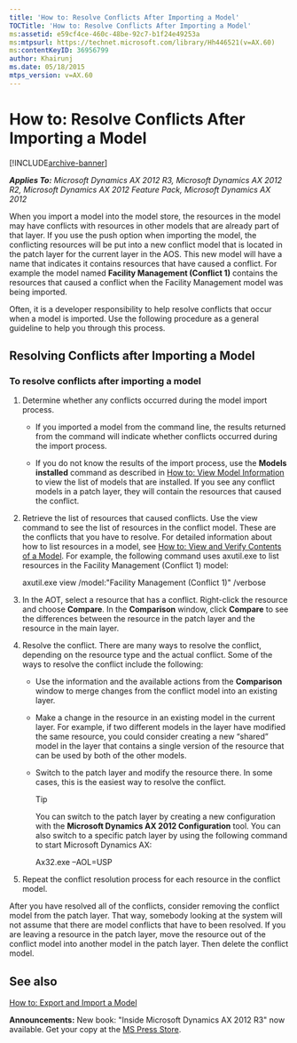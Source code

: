 ```yaml
---
title: 'How to: Resolve Conflicts After Importing a Model'
TOCTitle: 'How to: Resolve Conflicts After Importing a Model'
ms:assetid: e59cf4ce-460c-48be-92c7-b1f24e49253a
ms:mtpsurl: https://technet.microsoft.com/library/Hh446521(v=AX.60)
ms:contentKeyID: 36956799
author: Khairunj
ms.date: 05/18/2015
mtps_version: v=AX.60
---
```


# How to: Resolve Conflicts After Importing a Model 


[!INCLUDE[archive-banner](includes/archive-banner.md)]


_**Applies To:** Microsoft Dynamics AX 2012 R3, Microsoft Dynamics AX 2012 R2, Microsoft Dynamics AX 2012 Feature Pack, Microsoft Dynamics AX 2012_

When you import a model into the model store, the resources in the model may have conflicts with resources in other models that are already part of that layer. If you use the push option when importing the model, the conflicting resources will be put into a new conflict model that is located in the patch layer for the current layer in the AOS. This new model will have a name that indicates it contains resources that have caused a conflict. For example the model named **Facility Management (Conflict 1)** contains the resources that caused a conflict when the Facility Management model was being imported.

Often, it is a developer responsibility to help resolve conflicts that occur when a model is imported. Use the following procedure as a general guideline to help you through this process.

## Resolving Conflicts after Importing a Model

### To resolve conflicts after importing a model

1.  Determine whether any conflicts occurred during the model import process.
    
      - If you imported a model from the command line, the results returned from the command will indicate whether conflicts occurred during the import process.
    
      - If you do not know the results of the import process, use the **Models installed** command as described in [How to: View Model Information](how-to-view-model-information.md) to view the list of models that are installed. If you see any conflict models in a patch layer, they will contain the resources that caused the conflict.

2.  Retrieve the list of resources that caused conflicts. Use the view command to see the list of resources in the conflict model. These are the conflicts that you have to resolve. For detailed information about how to list resources in a model, see [How to: View and Verify Contents of a Model](how-to-view-and-verify-contents-of-a-model.md). For example, the following command uses axutil.exe to list resources in the Facility Management (Conflict 1) model:
    
    axutil.exe view /model:"Facility Management (Conflict 1)" /verbose

3.  In the AOT, select a resource that has a conflict. Right-click the resource and choose **Compare**. In the **Comparison** window, click **Compare** to see the differences between the resource in the patch layer and the resource in the main layer.

4.  Resolve the conflict. There are many ways to resolve the conflict, depending on the resource type and the actual conflict. Some of the ways to resolve the conflict include the following:
    
      - Use the information and the available actions from the **Comparison** window to merge changes from the conflict model into an existing layer.
    
      - Make a change in the resource in an existing model in the current layer. For example, if two different models in the layer have modified the same resource, you could consider creating a new “shared” model in the layer that contains a single version of the resource that can be used by both of the other models.
    
      - Switch to the patch layer and modify the resource there. In some cases, this is the easiest way to resolve the conflict.
        

        > [!TIP]
        > <P>You can switch to the patch layer by creating a new configuration with the <STRONG>Microsoft Dynamics AX 2012 Configuration</STRONG> tool. You can also switch to a specific patch layer by using the following command to start Microsoft Dynamics AX:</P>
        > <P>Ax32.exe –AOL=USP</P>



5.  Repeat the conflict resolution process for each resource in the conflict model.

After you have resolved all of the conflicts, consider removing the conflict model from the patch layer. That way, somebody looking at the system will not assume that there are model conflicts that have to been resolved. If you are leaving a resource in the patch layer, move the resource out of the conflict model into another model in the patch layer. Then delete the conflict model.

## See also

[How to: Export and Import a Model](how-to-export-and-import-a-model.md)

  
**Announcements:** New book: "Inside Microsoft Dynamics AX 2012 R3" now available. Get your copy at the [MS Press Store](https://www.microsoftpressstore.com/store/inside-microsoft-dynamics-ax-2012-r3-9780735685109).

